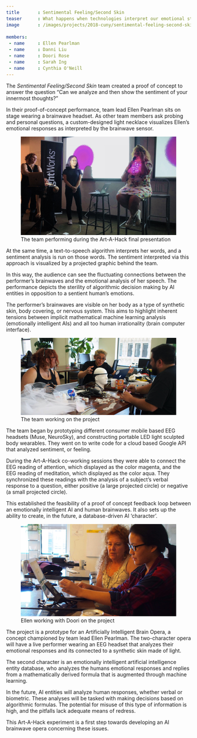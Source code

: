 ```yaml
---
title       : Sentimental Feeling/Second Skin
teaser      : What happens when technologies interpret our emotional states?
image       : /images/projects/2018-cuny/sentimental-feeling-second-skin/presentation.jpg

members:
 - name     : Ellen Pearlman
 - name     : Danni Liu
 - name     : Doori Rose
 - name     : Sarah Ing
 - name     : Cynthia O'Neill
---
```

The _Sentimental Feeling/Second Skin_ team created a proof of concept to answer the question “Can we analyze and then show the sentiment of your innermost thoughts?”

In their proof-of-concept performance, team lead Ellen Pearlman sits on stage wearing a brainwave headset. As other team members ask probing and personal questions, a custom-designed light necklace visualizes Ellen’s emotional responses as interpreted by the brainwave sensor.

<figure>
	<img src="/images/projects/2018-cuny/sentimental-feeling-second-skin/presentation.jpg" alt="The team performing during the Art-A-Hack final presentation" />
	<figcaption>The team performing during the Art-A-Hack final presentation</figcaption>
</figure>

At the same time, a text-to-speech algorithm interprets her words, and a sentiment analysis is run on those words. The sentiment interpreted via this approach is visualized by a projected graphic behind the team.

In this way, the audience can see the fluctuating connections between the performer’s brainwaves and the emotional analysis of her speech. The performance depicts the sterility of algorithmic decision making by AI entities in opposition to a sentient human’s emotions.

The performer’s brainwaves are visible on her body as a type of synthetic skin, body covering, or nervous system. This aims to highlight inherent tensions between implicit mathematical machine learning analysis (emotionally intelligent AIs) and all too human irrationality (brain computer interface).

<figure>
	<img src="/images/projects/2018-cuny/sentimental-feeling-second-skin/team.jpg" alt="The team working on the project" />
	<figcaption>The team working on the project</figcaption>
</figure>

The team began by prototyping different consumer mobile based EEG headsets (Muse, NeuroSky), and constructing portable LED light sculpted body wearables. They went on to write code for a cloud based Google API that analyzed sentiment, or feeling.

During the Art-A-Hack co-working sessions they were able to connect the EEG reading of attention, which displayed as the color magenta, and the EEG reading of meditation, which displayed as the color aqua. They synchronized these readings with the analysis of a subject’s verbal response to a question, either positive (a large projected circle) or negative (a small projected circle).

This established the feasibility of a proof of concept feedback loop between an emotionally intelligent AI and human brainwaves. It also sets up the ability to create, in the future, a database-driven AI ‘character’.

<figure>
	<img src="/images/projects/2018-cuny/sentimental-feeling-second-skin/working.jpg" alt="Ellen working with Doori on the project" />
	<figcaption>Ellen working with Doori on the project</figcaption>
</figure>

The project is a prototype for an Artificially Intelligent Brain Opera, a concept championed by team lead Ellen Pearlman. The two-character opera will have a live performer wearing an EEG headset that analyzes their emotional responses and its connected to a synthetic skin made of light.

The second character is an  emotionally intelligent artificial intelligence entity database, who analyzes the humans emotional responses and replies from a mathematically derived formula that is augmented through machine learning.

In the future, AI entities will analyze human responses, whether verbal or biometric. These analyses will be tasked with making decisions based on algorithmic formulas. The potential for misuse of this type of information is high, and the pitfalls lack adequate means of redress.

This Art-A-Hack experiment is a first step towards developing an AI brainwave opera concerning these issues.